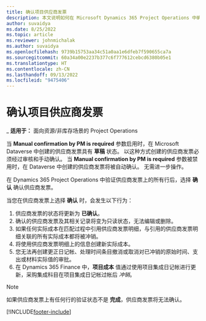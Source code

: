```yaml
---
title: 确认项目供应商发票
description: 本文说明如何在 Microsoft Dynamics 365 Project Operations 中确认项目供应商发票以及确认项目供应商发票的财务影响。
author: suvaidya
ms.date: 8/25/2022
ms.topic: article
ms.reviewer: johnmichalak
ms.author: suvaidya
ms.openlocfilehash: 9739b15753aa34c51a0aa1e6dfeb7f590655ca7a
ms.sourcegitcommit: 60a34a00e2237b377c6f777612cebcd6380b05e1
ms.translationtype: HT
ms.contentlocale: zh-CN
ms.lasthandoff: 09/13/2022
ms.locfileid: "9475406"
---
```

# <a name="confirm-project-vendor-invoices"></a>确认项目供应商发票

_ **适用于：** 面向资源/非库存场景的 Project Operations

当 **Manual confirmation by PM is required** 参数启用时，在 Microsoft Dataverse 中创建的供应商发票具有 **草稿** 状态。 以这种方式创建的供应商发票必须经过审核和手动确认。 当 **Manual confirmation by PM is required** 参数被禁用时，在 Dataverse 中创建的供应商发票将被自动确认。 无需进一步操作。 

在 Dynamics 365 Project Operations 中验证供应商发票上的所有行后，选择 **确认** 确认供应商发票。

当您在供应商发票上选择 **确认** 时，会发生以下行为：

1. 供应商发票的状态将更新为 **已确认**。
1. 确认的供应商发票及其相关记录将变为只读状态，无法编辑或删除。
1. 如果任何实际成本在匹配过程中引用供应商发票明细，与引用的供应商发票明细关联的所有实际成本都将被冲销。
1. 将使用供应商发票明细上的信息创建新实际成本。
1. 您无法再创建更正日记帐、处理时间条目撤消或取消对已冲销的原始时间、支出或材料实际值的审批。
1. 在 Dynamics 365 Finance 中，**项目成本** 值通过使用项目集成日记帐进行更新，采购集成科目在项目集成日记帐过帐后 *冲销*。

> [!NOTE]
> 如果供应商发票上有任何行的验证状态不是 **完成**，供应商发票将无法确认。

[!INCLUDE[footer-include](../includes/footer-banner.md)]
